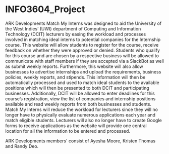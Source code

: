 # INFO3604_Project
ARK Developments 
Match My Interns was designed to aid the University of the West Indies’ (UWI) department of Computing and Information Technology (DCIT) lecturers by easing the workload and processes involved in matching ideal interns to potential companies for the Internship course. This website will allow students to register for the course, receive feedback on whether they were approved or denied. Students who qualify for this course and are chosen by a respective business will be allowed to communicate with staff members if they are accepted via a SlackBot as well as submit weekly reports. Furthermore, this website will also allow businesses to advertise internships and upload the requirements, business policies, weekly reports, and stipends. This information will then be automatically processed and used to match ideal students to the available positions which will then be presented to both DCIT and participating businesses. Additionally, DCIT will be allowed to enter deadlines for this course’s registration, view the list of companies and internship positions available and read weekly reports from both businesses and students. Match My Interns will reduce the workload for lecturers since they will no longer have to physically evaluate numerous applications each year and match eligible students. Lecturers will also no longer have to create Google forms to receive applications as the website will provide one central location for all the information to be entered and processed.

ARK Developments members' consist of Ayesha Moore, Kristen Thomas and Randy Deo. 
